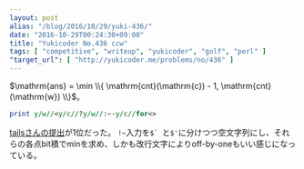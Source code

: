 ```yaml
---
layout: post
alias: "/blog/2016/10/29/yuki-436/"
date: "2016-10-29T00:24:30+09:00"
title: "Yukicoder No.436 ccw"
tags: [ "competitive", "writeup", "yukicoder", "golf", "perl" ]
"target_url": [ "http://yukicoder.me/problems/no/436" ]
---
```


$\mathrm{ans} = \min \\{ \mathrm{cnt}(\mathrm{c}) - 1, \mathrm{cnt}(\mathrm{w}) \\}$。

``` perl
print y/w//<y/c//?y/w//:~-y/c//for<>
```

[tailsさんの提出](http://yukicoder.me/submissions/126669)が$1$位だった。
`!~`入力を``$` ``と`$'`に分けつつ空文字列にし、それらの各点bit積でminを求め、しかも改行文字によりoff-by-oneもいい感じになっている。
